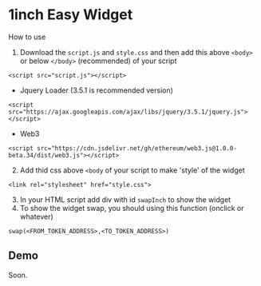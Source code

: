 # 1inch Easy Widget

How to use
1. Download the `script.js` and `style.css` and then add this above `<body>` or below `</body>` (recommended) of your script
 ```
<script src="script.js"></script>
```
- Jquery Loader (3.5.1 is recommended version)
```
<script src="https://ajax.googleapis.com/ajax/libs/jquery/3.5.1/jquery.js"></script>
```
- Web3
```
<script src="https://cdn.jsdelivr.net/gh/ethereum/web3.js@1.0.0-beta.34/dist/web3.js"></script>
```
2. Add thid css above `<body` of your script to make 'style' of the widget
```
<link rel="stylesheet" href="style.css">
```
3. In your HTML script add div with id `swapInch` to show the widget
4. To show the widget swap, you should using this function (onclick or whatever)
```
swap(<FROM_TOKEN_ADDRESS>,<TO_TOKEN_ADDRESS>)
```

## Demo
Soon.

